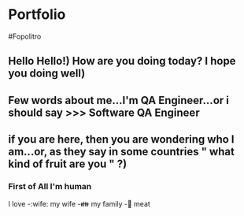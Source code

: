# Portfolio
#Fopolitro
## Hello Hello!) How are you doing today? I hope you doing well)
## Few words about me...I'm QA Engineer...or i should say >>> Software QA Engineer
## if you are here, then you are wondering who I am...or, as they say in some countries " what kind of fruit are you " ?)
### First of All I'm human
I love
-:wife: my wife
-:family: my family
-🍖 meat

